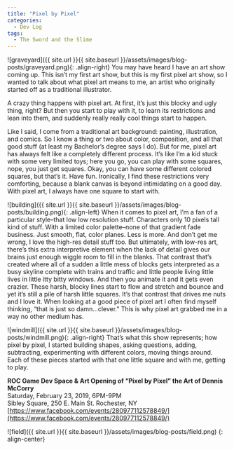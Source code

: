 ```yaml
---
title: "Pixel by Pixel"
categories:
  - Dev Log
tags:
  - The Sword and the Slime
---
```


![graveyard]({{ site.url }}{{ site.baseurl }}/assets/images/blog-posts/graveyard.png){: .align-right} You may have heard I have an art show coming up. This isn’t my first art show, but this is my first pixel art show, so I wanted to talk about what pixel art means to me, an artist who originally started off as a traditional illustrator.

A crazy thing happens with pixel art. At first, it’s just this blocky and ugly thing, right? But then you start to play with it, to learn its restrictions and lean into them, and suddenly really really cool things start to happen.

Like I said, I come from a traditional art background: painting, illustration, and comics. So I know a thing or two about color, composition, and all that good stuff (at least my Bachelor’s degree says I do). But for me, pixel art has always felt like a completely different process. It’s like I’m a kid stuck with some very limited toys; here you go, you can play with some squares, nope, you just get squares. Okay, you can have some different colored squares, but that’s it. Have fun. Ironically, I find these restrictions very comforting, because a blank canvas is beyond intimidating on a good day. With pixel art, I always have one square to start with.

![building]({{ site.url }}{{ site.baseurl }}/assets/images/blog-posts/building.png){: .align-left} When it comes to pixel art, I’m a fan of a particular style–that low low resolution stuff. Characters only 10 pixels tall kind of stuff. With a limited color palette–none of that gradient fade business. Just smooth, flat, color planes. Less is more. And don’t get me wrong, I love the high-res detail stuff too. But ultimately, with low-res art, there’s this extra interpretive element when the lack of detail gives our brains just enough wiggle room to fill in the blanks. That contrast that’s created where all of a sudden a little mess of blocks gets interpreted as a busy skyline complete with trains and traffic and little people living little lives in little itty bitty windows. And then you animate it and it gets even crazier. These harsh, blocky lines start to flow and stretch and bounce and yet it’s still a pile of harsh little squares. It’s that contrast that drives me nuts and I love it. When looking at a good piece of pixel art I often find myself thinking, “that is just so damn…clever.” This is why pixel art grabbed me in a way no other medium has.

![windmill]({{ site.url }}{{ site.baseurl }}/assets/images/blog-posts/windmill.png){: .align-right} That’s what this show represents; how pixel by pixel, I started building shapes, asking questions, adding, subtracting, experimenting with different colors, moving things around. Each of these pieces started with that one little square and with me, getting to play.

**ROC Game Dev Space & Art Opening of
“Pixel by Pixel” the Art of Dennis McCorry** <br />
Saturday, February 23, 2019, 6PM-9PM <br />
Sibley Square, 250 E. Main St. Rochester, NY <br />
[https://www.facebook.com/events/280977112578849/](https://www.facebook.com/events/280977112578849/)


![field]({{ site.url }}{{ site.baseurl }}/assets/images/blog-posts/field.png)
{: align-center}

